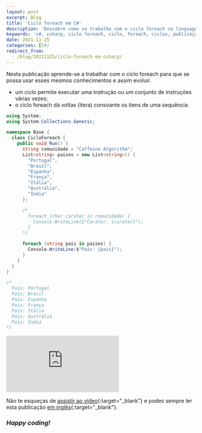```yaml
---
layout: post
excerpt: Blog
title: 'Ciclo foreach em C#'
description: 'Descobre como se trabalha com o ciclo foreach na linguagem de programação C#. Obtém respostas às tuas dúvidas com a teoria e os exemplos apresentados.'
keywords: 'c#, csharp, ciclo foreach, ciclo, foreach, ciclos, publicação'
date: 2021-11-25
categories: [C#]
redirect_from:
  - /blog/20211125/ciclo-foreach-em-csharp/
---
```


Nesta publicação aprende-se a trabalhar com o ciclo foreach para que se possa usar esses mesmos conhecimentos e assim evoluir.

- um ciclo permite executar uma instrução ou um conjunto de instruções várias vezes;
- o ciclo foreach dá voltas (itera) consoante os itens de uma sequência.

```csharp
using System;
using System.Collections.Generic;

namespace Base {
  class CicloForeach {
    public void Run() {
      string comunidade = "Caffeine Algorithm";
      List<string> paises = new List<string>() {
        "Portugal",
        "Brasil",
        "Espanha",
        "França",
        "Itália",
        "Austrália",
        "Índia"
      };

      /*
        foreach (char carater in comunidade) {
          Console.WriteLine($"Carater: {carater}");
        }
      */

      foreach (string pais in paises) {
        Console.WriteLine($"País: {pais}");
      }
    }
  }
}

/*
  País: Portugal
  País: Brasil
  País: Espanha
  País: França
  País: Itália
  País: Austrália
  País: Índia
*/
```

<div class="video-container">
  <iframe src="https://www.youtube.com/embed/seMBMqxe8KA" frameborder="0" allowfullscreen></iframe>
</div>

Não te esqueças de [assistir ao vídeo](https://youtu.be/seMBMqxe8KA){:target="\_blank"} e podes sempre ler esta publicação [em inglês](https://nelsonsilvadev.com/blog/foreach-loop-in-csharp/){:target="\_blank"}.

### _Happy coding!_
